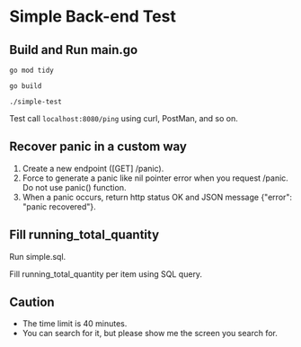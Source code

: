 # Simple Back-end Test

## Build and Run main.go

```
go mod tidy

go build

./simple-test
```

Test call `localhost:8080/ping` using curl, PostMan, and so on.

## Recover panic in a custom way
1. Create a new endpoint ([GET] /panic).
2. Force to generate a panic like nil pointer error when you request /panic. Do not use panic() function.
3. When a panic occurs, return http status OK and JSON message {"error": "panic recovered"}.

## Fill running_total_quantity
Run simple.sql.

Fill running_total_quantity per item using SQL query.

## Caution
- The time limit is 40 minutes.
- You can search for it, but please show me the screen you search for.
